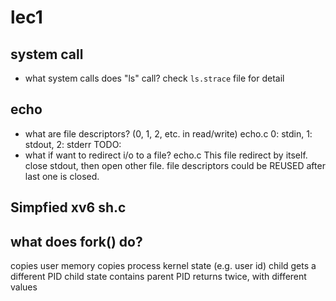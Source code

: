 # lec1

## system call
- what system calls does "ls" call?
    check `ls.strace` file for detail

## echo

- what are file descriptors? (0, 1, 2, etc. in read/write) echo.c
    0: stdin, 1: stdout, 2: stderr
    TODO:
- what if want to redirect i/o to a file? echo.c
    This file redirect by itself. close stdout, then open other file.
    file descriptors could be REUSED after last one is closed.

## Simpfied xv6 sh.c

## what does fork() do?
copies user memory copies process kernel state (e.g. user id) child gets a different PID child state contains parent PID returns twice, with different values
